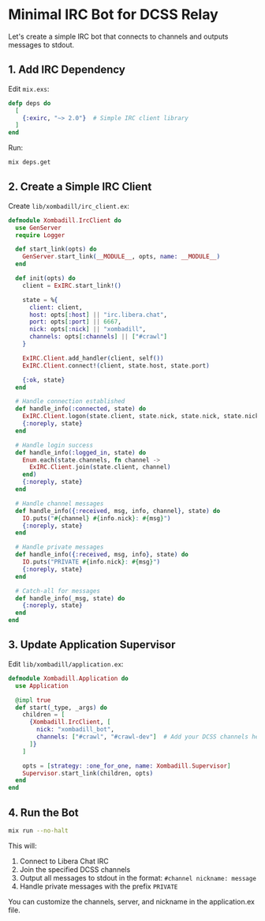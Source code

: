 # Minimal IRC Bot for DCSS Relay

Let's create a simple IRC bot that connects to channels and outputs messages to stdout.

## 1. Add IRC Dependency

Edit `mix.exs`:

```elixir
defp deps do
  [
    {:exirc, "~> 2.0"}  # Simple IRC client library
  ]
end
```

Run:
```bash
mix deps.get
```

## 2. Create a Simple IRC Client

Create `lib/xombadill/irc_client.ex`:

```elixir
defmodule Xombadill.IrcClient do
  use GenServer
  require Logger

  def start_link(opts) do
    GenServer.start_link(__MODULE__, opts, name: __MODULE__)
  end

  def init(opts) do
    client = ExIRC.start_link!()

    state = %{
      client: client,
      host: opts[:host] || "irc.libera.chat",
      port: opts[:port] || 6667,
      nick: opts[:nick] || "xombadill",
      channels: opts[:channels] || ["#crawl"]
    }

    ExIRC.Client.add_handler(client, self())
    ExIRC.Client.connect!(client, state.host, state.port)

    {:ok, state}
  end

  # Handle connection established
  def handle_info(:connected, state) do
    ExIRC.Client.logon(state.client, state.nick, state.nick, state.nick)
    {:noreply, state}
  end

  # Handle login success
  def handle_info(:logged_in, state) do
    Enum.each(state.channels, fn channel ->
      ExIRC.Client.join(state.client, channel)
    end)
    {:noreply, state}
  end

  # Handle channel messages
  def handle_info({:received, msg, info, channel}, state) do
    IO.puts("#{channel} #{info.nick}: #{msg}")
    {:noreply, state}
  end

  # Handle private messages
  def handle_info({:received, msg, info}, state) do
    IO.puts("PRIVATE #{info.nick}: #{msg}")
    {:noreply, state}
  end

  # Catch-all for messages
  def handle_info(_msg, state) do
    {:noreply, state}
  end
end
```

## 3. Update Application Supervisor

Edit `lib/xombadill/application.ex`:

```elixir
defmodule Xombadill.Application do
  use Application

  @impl true
  def start(_type, _args) do
    children = [
      {Xombadill.IrcClient, [
        nick: "xombadill_bot",
        channels: ["#crawl", "#crawl-dev"]  # Add your DCSS channels here
      ]}
    ]

    opts = [strategy: :one_for_one, name: Xombadill.Supervisor]
    Supervisor.start_link(children, opts)
  end
end
```

## 4. Run the Bot

```bash
mix run --no-halt
```

This will:
1. Connect to Libera Chat IRC
2. Join the specified DCSS channels
3. Output all messages to stdout in the format: `#channel nickname: message`
4. Handle private messages with the prefix `PRIVATE`

You can customize the channels, server, and nickname in the application.ex file.
